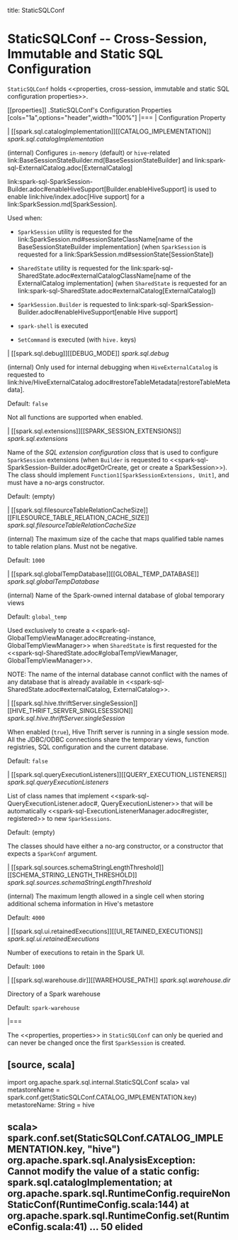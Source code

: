 title: StaticSQLConf

# StaticSQLConf -- Cross-Session, Immutable and Static SQL Configuration

`StaticSQLConf` holds <<properties, cross-session, immutable and static SQL configuration properties>>.

[[properties]]
.StaticSQLConf's Configuration Properties
[cols="1a",options="header",width="100%"]
|===
| Configuration Property

| [[spark.sql.catalogImplementation]][[CATALOG_IMPLEMENTATION]] *spark.sql.catalogImplementation*

(internal) Configures `in-memory` (default) or ``hive``-related link:BaseSessionStateBuilder.md[BaseSessionStateBuilder] and link:spark-sql-ExternalCatalog.adoc[ExternalCatalog]

link:spark-sql-SparkSession-Builder.adoc#enableHiveSupport[Builder.enableHiveSupport] is used to enable link:hive/index.adoc[Hive support] for a link:SparkSession.md[SparkSession].

Used when:

* `SparkSession` utility is requested for the link:SparkSession.md#sessionStateClassName[name of the BaseSessionStateBuilder implementation] (when `SparkSession` is requested for a link:SparkSession.md#sessionState[SessionState])

* `SharedState` utility is requested for the link:spark-sql-SharedState.adoc#externalCatalogClassName[name of the ExternalCatalog implementation] (when `SharedState` is requested for an link:spark-sql-SharedState.adoc#externalCatalog[ExternalCatalog])

* `SparkSession.Builder` is requested to link:spark-sql-SparkSession-Builder.adoc#enableHiveSupport[enable Hive support]

* `spark-shell` is executed

* `SetCommand` is executed (with `hive.` keys)

| [[spark.sql.debug]][[DEBUG_MODE]] *spark.sql.debug*

(internal) Only used for internal debugging when `HiveExternalCatalog` is requested to link:hive/HiveExternalCatalog.adoc#restoreTableMetadata[restoreTableMetadata].

Default: `false`

Not all functions are supported when enabled.

| [[spark.sql.extensions]][[SPARK_SESSION_EXTENSIONS]] *spark.sql.extensions*

Name of the *SQL extension configuration class* that is used to configure `SparkSession` extensions (when `Builder` is requested to <<spark-sql-SparkSession-Builder.adoc#getOrCreate, get or create a SparkSession>>). The class should implement `Function1[SparkSessionExtensions, Unit]`, and must have a no-args constructor.

Default: (empty)

| [[spark.sql.filesourceTableRelationCacheSize]][[FILESOURCE_TABLE_RELATION_CACHE_SIZE]] *spark.sql.filesourceTableRelationCacheSize*

(internal) The maximum size of the cache that maps qualified table names to table relation plans. Must not be negative.

Default: `1000`

| [[spark.sql.globalTempDatabase]][[GLOBAL_TEMP_DATABASE]] *spark.sql.globalTempDatabase*

(internal) Name of the Spark-owned internal database of global temporary views

Default: `global_temp`

Used exclusively to create a <<spark-sql-GlobalTempViewManager.adoc#creating-instance, GlobalTempViewManager>> when `SharedState` is first requested for the <<spark-sql-SharedState.adoc#globalTempViewManager, GlobalTempViewManager>>.

NOTE: The name of the internal database cannot conflict with the names of any database that is already available in <<spark-sql-SharedState.adoc#externalCatalog, ExternalCatalog>>.

| [[spark.sql.hive.thriftServer.singleSession]][[HIVE_THRIFT_SERVER_SINGLESESSION]] *spark.sql.hive.thriftServer.singleSession*

When enabled (`true`), Hive Thrift server is running in a single session mode. All the JDBC/ODBC connections share the temporary views, function registries, SQL configuration and the current database.

Default: `false`

| [[spark.sql.queryExecutionListeners]][[QUERY_EXECUTION_LISTENERS]] *spark.sql.queryExecutionListeners*

List of class names that implement <<spark-sql-QueryExecutionListener.adoc#, QueryExecutionListener>> that will be automatically <<spark-sql-ExecutionListenerManager.adoc#register, registered>> to new `SparkSessions`.

Default: (empty)

The classes should have either a no-arg constructor, or a constructor that expects a `SparkConf` argument.

| [[spark.sql.sources.schemaStringLengthThreshold]][[SCHEMA_STRING_LENGTH_THRESHOLD]] *spark.sql.sources.schemaStringLengthThreshold*

(internal) The maximum length allowed in a single cell when storing additional schema information in Hive's metastore

Default: `4000`

| [[spark.sql.ui.retainedExecutions]][[UI_RETAINED_EXECUTIONS]] *spark.sql.ui.retainedExecutions*

Number of executions to retain in the Spark UI.

Default: `1000`

| [[spark.sql.warehouse.dir]][[WAREHOUSE_PATH]] *spark.sql.warehouse.dir*

Directory of a Spark warehouse

Default: `spark-warehouse`

|===

The <<properties, properties>> in `StaticSQLConf` can only be queried and can never be changed once the first `SparkSession` is created.

[source, scala]
----
import org.apache.spark.sql.internal.StaticSQLConf
scala> val metastoreName = spark.conf.get(StaticSQLConf.CATALOG_IMPLEMENTATION.key)
metastoreName: String = hive

scala> spark.conf.set(StaticSQLConf.CATALOG_IMPLEMENTATION.key, "hive")
org.apache.spark.sql.AnalysisException: Cannot modify the value of a static config: spark.sql.catalogImplementation;
  at org.apache.spark.sql.RuntimeConfig.requireNonStaticConf(RuntimeConfig.scala:144)
  at org.apache.spark.sql.RuntimeConfig.set(RuntimeConfig.scala:41)
  ... 50 elided
----
